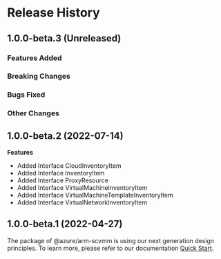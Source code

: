 # Release History

## 1.0.0-beta.3 (Unreleased)

### Features Added

### Breaking Changes

### Bugs Fixed

### Other Changes

## 1.0.0-beta.2 (2022-07-14)
    
**Features**

  - Added Interface CloudInventoryItem
  - Added Interface InventoryItem
  - Added Interface ProxyResource
  - Added Interface VirtualMachineInventoryItem
  - Added Interface VirtualMachineTemplateInventoryItem
  - Added Interface VirtualNetworkInventoryItem
    
    
## 1.0.0-beta.1 (2022-04-27)

The package of @azure/arm-scvmm is using our next generation design principles. To learn more, please refer to our documentation [Quick Start](https://aka.ms/js-track2-quickstart).